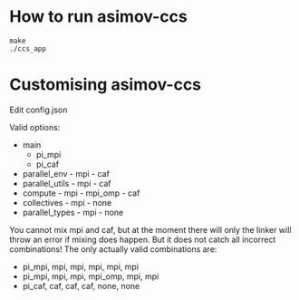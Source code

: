 
# How to run asimov-ccs
    make
    ./ccs_app

# Customising asimov-ccs
  Edit config.json
  
  Valid options:
  - main
    - pi_mpi
    - pi_caf
  -  parallel_env
    - mpi
    - caf
  -  parallel_utils
    - mpi
    - caf
  -  compute
    - mpi
    - mpi_omp
    - caf
  -  collectives
    - mpi
    - none
  -  parallel_types
    - mpi
    - none

  You cannot mix mpi and caf, but at the moment there will only the linker will throw an error if mixing does happen. But it does not catch all incorrect combinations!
  The only actually valid combinations are:
  - pi_mpi, mpi, mpi, mpi, mpi, mpi
  - pi_mpi, mpi, mpi, mpi_omp, mpi, mpi
  - pi_caf, caf, caf, caf, none, none
